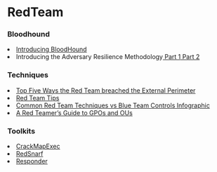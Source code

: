 # RedTeam

<h3>Bloodhound</h3>
<li><a href="https://wald0.com/?p=68">Introducing BloodHound</a>
<li>Introducing the Adversary Resilience Methodology<a href="https://posts.specterops.io/introducing-the-adversary-resilience-methodology-part-one-e38e06ffd604"> Part 1</a><a href="https://posts.specterops.io/introducing-the-adversary-resilience-methodology-part-two-279a1ed7863d"> Part 2</a>


<h3>Techniques</h3>
<li><a href="https://medium.com/@adam.toscher/top-five-ways-the-red-team-breached-the-external-perimeter-262f99dc9d17">Top Five Ways the Red Team breached the External Perimeter</a>
<li><a href="https://vincentyiu.co.uk/red-team-tips/">Red Team Tips</a>

<li><a href="https://blog.netspi.com/common-red-team-techniques-vs-blue-team-controls-infographic/">Common Red Team Techniques vs Blue Team Controls Infographic</a>

<li><a href="https://wald0.com/?p=179">A Red Teamer’s Guide to GPOs and OUs</a>

<h3>Toolkits</h3>
<li><a href="https://github.com/byt3bl33d3r/CrackMapExec">CrackMapExec</a>
<li><a href="https://github.com/nccgroup/redsnarf">RedSnarf</a>
<li><a href="https://github.com/SpiderLabs/Responder">Responder</a>
